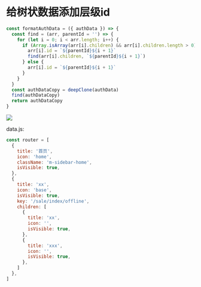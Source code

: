 # 给树状数据添加层级id
```javascript
const formatAuthData = ({ authData }) => {
  const find = (arr, parentId = '') => {
    for (let i = 0; i < arr.length; i++) {
      if (Array.isArray(arr[i].children) && arr[i].children.length > 0) {
        arr[i].id = `${parentId}${i + 1}`
        find(arr[i].children, `${parentId}${i + 1}`)
      } else {
        arr[i].id = `${parentId}${i + 1}`
      }
    }
  }
  const authDataCopy = deepClone(authData)
  find(authDataCopy)
  return authDataCopy
}
```

![](https://img-blog.csdnimg.cn/20210709152532563.png?x-oss-process=image/watermark,type_ZmFuZ3poZW5naGVpdGk,shadow_10,text_aHR0cHM6Ly9ibG9nLmNzZG4ubmV0L3h1dG9uZ2Jhbw==,size_16,color_FFFFFF,t_70)

data.js:

```javascript
const router = [
  {
    title: '首页',
    icon: 'home',
    className: 'm-sidebar-home',
    isVisible: true,
  },
  {
    title: 'xx',
    icon: 'base',
    isVisible: true,
    key: '/sale/index/offline',
    children: [
      {
        title: 'xx',
        icon: '',
        isVisible: true,
      },   
      {
        title: 'xxx',
        icon: '',
        isVisible: true,
      },                                            
    ]
  }, 
]

```